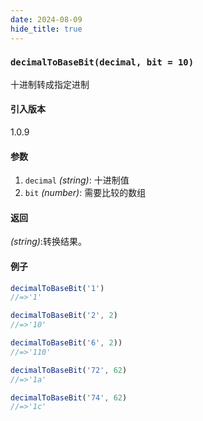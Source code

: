 ```yaml
---
date: 2024-08-09
hide_title: true
---
```

<h3>
  <code>decimalToBaseBit(decimal, bit = 10)</code>
</h3>

十进制转成指定进制

#### 引入版本

1.0.9

#### 参数

1. `decimal` *(string)*: 十进制值
2. `bit` *(number)*: 需要比较的数组

#### 返回

*(string)*:转换结果。

#### 例子

````javascript
decimalToBaseBit('1')
//=>'1'

decimalToBaseBit('2', 2)
//=>'10'

decimalToBaseBit('6', 2))
//=>'110'

decimalToBaseBit('72', 62)
//=>'1a'

decimalToBaseBit('74', 62)
//=>'1c'
````

